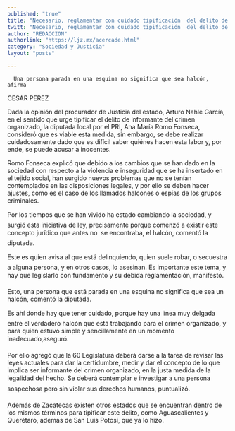 ```yaml
---
published: "true"
title: "Necesario, reglamentar con cuidado tipificación  del delito de informante criminal: legisladora "
twitt: "Necesario, reglamentar con cuidado tipificación  del delito de informante criminal: legisladora "
author: "REDACCION"
authorlink: "https://ljz.mx/acercade.html"
category: "Sociedad y Justicia"
layout: "posts"

---
```



  
    
      Una persona parada en una esquina no significa que sea halcón, afirma
    
  



  CESAR PEREZ



Dada la opinión del procurador de Justicia del estado, Arturo Nahle García, en el sentido que urge tipificar el delito de informante del crimen organizado, la diputada local por el PRI, Ana María Romo Fonseca, consideró que es viable esta medida, sin embargo, se debe realizar cuidadosamente dado que es difícil saber quiénes hacen esta labor y, por ende, se puede acusar a inocentes.  

  Romo Fonseca explicó que debido a los cambios que se han dado en la sociedad con respecto a la violencia e inseguridad que se ha insertado en el tejido social, han surgido nuevos problemas que no se tenían contemplados en las disposiciones legales, y por ello se deben hacer ajustes, como es el caso de los llamados halcones o espías de los grupos criminales.



  Por los tiempos que se han vivido ha estado cambiando la sociedad, y surgió esta iniciativa de ley, precisamente porque comenzó a existir este concepto jurídico que antes no  se encontraba, el halcón, comentó la diputada.



  Este es quien avisa al que está delinquiendo, quien suele robar, o secuestra a alguna persona, y en otros casos, lo asesinan. Es importante este tema, y hay que legislarlo con fundamento y su debida reglamentación, manifestó.



  Esto, una persona que está parada en una esquina no significa que sea un halcón, comentó la diputada.



  Es ahí donde hay que tener cuidado, porque hay una línea muy delgada entre el verdadero halcón que está trabajando para el crimen organizado, y para quien estuvo simple y sencillamente en un momento inadecuado,aseguró.



  Por ello agregó que la 60 Legislatura deberá darse a la tarea de revisar las leyes actuales para dar la certidumbre, medir y dar el concepto de lo que implica ser informante del crimen organizado, en la justa medida de la legalidad del hecho. Se deberá contemplar e investigar a una persona sospechosa pero sin violar sus derechos humanos, puntualizó.



  Además de Zacatecas existen otros estados que se encuentran dentro de los mismos términos para tipificar este delito, como Aguascalientes y Querétaro, además de San Luis Potosí, que ya lo hizo.

